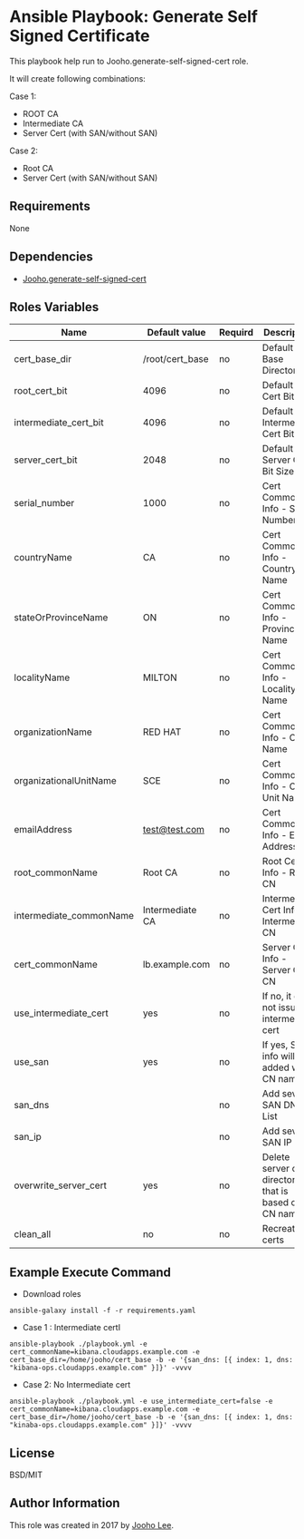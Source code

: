 Ansible Playbook: Generate Self Signed Certificate
=========

This playbook help run to Jooho.generate-self-signed-cert role. 

It will create following combinations:

Case 1:
- ROOT CA
- Intermediate CA
- Server Cert (with SAN/without SAN)

Case 2:
- Root CA
- Server Cert (with SAN/without SAN)


Requirements
------------
None

Dependencies
------------

- [Jooho.generate-self-signed-cert](https://galaxy.ansible.com/Jooho/generate-self-signed-cert/)

Roles Variables
--------------
| Name                      | Default value                         |        Requird       | Description                                                                 |
|---------------------------|---------------------------------------|----------------------|-----------------------------------------------------------------------------|
| cert_base_dir             | /root/cert_base                       |         no           | Default Cert Base Directory                                                 |
| root_cert_bit             | 4096                                  |         no           | Default Root Cert Bit Size                                                  |
| intermediate_cert_bit     | 4096                                  |         no           | Default Intermediate Cert Bit Size                                          |
| server_cert_bit           | 2048                                  |         no           | Default Server Cert Bit Size                                                |
| serial_number             | 1000                                  |         no           | Cert Common Info - Serial Number                                            |
| countryName               | CA                                    |         no           | Cert Common Info - Country Name                                             |
| stateOrProvinceName       | ON                                    |         no           | Cert Common Info - Province Name                                            |
| localityName              | MILTON                                |         no           | Cert Common Info - Locality Name                                            |
| organizationName          | RED HAT                               |         no           | Cert Common Info - Org Name                                                 |
| organizationalUnitName    | SCE                                   |         no           | Cert Common Info - Org Unit Name                                            |
| emailAddress              | test@test.com                         |         no           | Cert Common Info - Email Address                                            |
| root_commonName           | Root CA                               |         no           | Root Cert Info - Root CN                                                    |
| intermediate_commonName   | Intermediate CA                       |         no           | Intermediate Cert Info - Intermediate CN                                    |
| cert_commonName           | lb.example.com                        |         no           | Server Cert Info - Server Cert CN                                           |
| use_intermediate_cert     | yes                                   |         no           | If no, it does not issue intermediate cert                                  |
| use_san                   | yes                                   |         no           | If yes, SAN info will be added with CN name                                 |
| san_dns                   |                                       |         no           | Add several SAN DNS List                                                    |
| san_ip                    |                                       |         no           | Add several SAN IP List                                                     |
| overwrite_server_cert     | yes                                   |         no           | Delete server cert directory that is based on CN name                       |
| clean_all                 | no                                    |         no           | Recreate all certs                                                          |


Example Execute Command
-----------------------

- Download roles
~~~
ansible-galaxy install -f -r requirements.yaml
~~~

- Case 1 : Intermediate certI
~~~
ansible-playbook ./playbook.yml -e cert_commonName=kibana.cloudapps.example.com -e cert_base_dir=/home/jooho/cert_base -b -e '{san_dns: [{ index: 1, dns: "kibana-ops.cloudapps.example.com" }]}' -vvvv
~~~

- Case 2: No Intermediate cert
~~~
ansible-playbook ./playbook.yml -e use_intermediate_cert=false -e cert_commonName=kibana.cloudapps.example.com -e cert_base_dir=/home/jooho/cert_base -b -e '{san_dns: [{ index: 1, dns: "kinaba-ops.cloudapps.example.com" }]}' -vvvv
~~~


License
-------

BSD/MIT

Author Information
------------------

This role was created in 2017 by [Jooho Lee](http://github.com/jooho).


